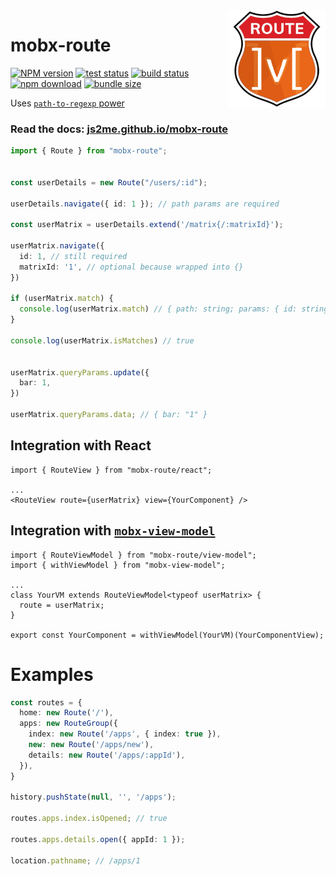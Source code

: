 <img src="assets/logo.png" align="right" height="156" alt="logo" />

# mobx-route  

[![NPM version][npm-image]][npm-url] [![test status][github-test-actions-image]][github-actions-url] [![build status][github-build-actions-image]][github-actions-url] [![npm download][download-image]][download-url] [![bundle size][bundlephobia-image]][bundlephobia-url]


[npm-image]: http://img.shields.io/npm/v/mobx-route.svg
[npm-url]: http://npmjs.org/package/mobx-route
[github-build-actions-image]: https://github.com/js2me/mobx-route/workflows/Build/badge.svg
[github-test-actions-image]: https://github.com/js2me/mobx-route/workflows/Test/badge.svg
[github-actions-url]: https://github.com/js2me/mobx-route/actions
[download-image]: https://img.shields.io/npm/dm/mobx-route.svg
[download-url]: https://npmjs.org/package/mobx-route
[bundlephobia-url]: https://bundlephobia.com/result?p=mobx-route
[bundlephobia-image]: https://badgen.net/bundlephobia/minzip/mobx-route


Uses [`path-to-regexp` power](https://www.npmjs.com/package/path-to-regexp)  


### Read the docs: [js2me.github.io/mobx-route](https://js2me.github.io/mobx-route)  


```ts
import { Route } from "mobx-route";


const userDetails = new Route("/users/:id");

userDetails.navigate({ id: 1 }); // path params are required

const userMatrix = userDetails.extend('/matrix{/:matrixId}');

userMatrix.navigate({
  id: 1, // still required
  matrixId: '1', // optional because wrapped into {}
})

if (userMatrix.match) {
  console.log(userMatrix.match) // { path: string; params: { id: string; matrixId?: string } }
}

console.log(userMatrix.isMatches) // true


userMatrix.queryParams.update({
  bar: 1,
})

userMatrix.queryParams.data; // { bar: "1" }

```

## Integration with React   

```tsx
import { RouteView } from "mobx-route/react";

...
<RouteView route={userMatrix} view={YourComponent} />
```

## Integration with [`mobx-view-model`](https://js2me.github.io/mobx-view-model/)  

```tsx
import { RouteViewModel } from "mobx-route/view-model";
import { withViewModel } from "mobx-view-model";

...
class YourVM extends RouteViewModel<typeof userMatrix> {
  route = userMatrix;
}

export const YourComponent = withViewModel(YourVM)(YourComponentView);
```


# Examples   

```ts
const routes = {
  home: new Route('/'),
  apps: new RouteGroup({
    index: new Route('/apps', { index: true }),
    new: new Route('/apps/new'),
    details: new Route('/apps/:appId'),
  }),
}

history.pushState(null, '', '/apps');

routes.apps.index.isOpened; // true

routes.apps.details.open({ appId: 1 });

location.pathname; // /apps/1
```